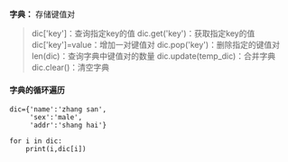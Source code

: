 **字典：** 存储键值对

> dic['key']：查询指定key的值
> dic.get('key')：获取指定key的值
> dic['key']=value：增加一对键值对
> dic.pop('key')：删除指定的键值对
> len(dic)：查询字典中键值对的数量
> dic.update(temp_dic)：合并字典
> dic.clear()：清空字典

#### 字典的循环遍历
```
dic={'name':'zhang san',
     'sex':'male',
     'addr':'shang hai'}
     
for i in dic:
    print(i,dic[i])
```